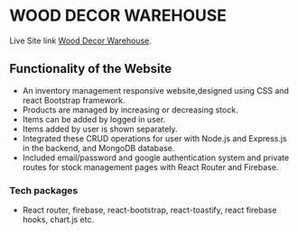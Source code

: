 # WOOD DECOR WAREHOUSE

Live Site link [Wood Decor Warehouse](https://warehouse-management-2d0b5.web.app/).

## Functionality of the Website
- An inventory management responsive website,designed using CSS and react Bootstrap framework.
- Products are managed by increasing or decreasing stock.
- Items can be added by logged in user.
- Items added by user is shown separately.
- Integrated these CRUD operations for user with Node.js and Express.js in the backend, and MongoDB database.
- Included email/password and google authentication system and private routes for stock management pages with React Router and Firebase.

### Tech packages
- React router, firebase, react-bootstrap, react-toastify, react firebase hooks, chart.js etc.

